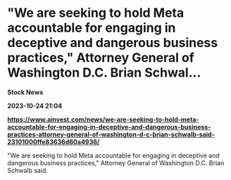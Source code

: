 # "We are seeking to hold Meta accountable for engaging in deceptive and dangerous business practices," Attorney General of Washington D.C. Brian Schwal...
**Stock News**

**2023-10-24 21:04**

**https://www.ainvest.com/news/we-are-seeking-to-hold-meta-accountable-for-engaging-in-deceptive-and-dangerous-business-practices-attorney-general-of-washington-d-c-brian-schwalb-said-23101000ffe83636d60a4936/**

"We are seeking to hold Meta accountable for engaging in deceptive and dangerous business practices," Attorney General of Washington D.C. Brian Schwalb said.